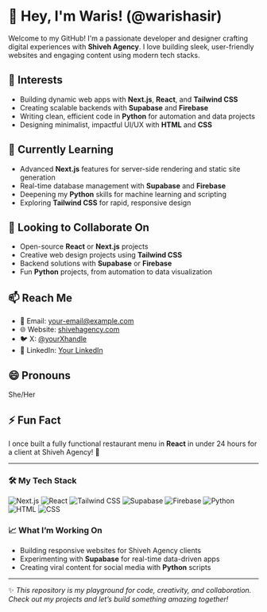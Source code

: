# 👋 Hey, I'm Waris! (@warishasir)

Welcome to my GitHub! I'm a passionate developer and designer crafting digital experiences with **Shiveh Agency**. I love building sleek, user-friendly websites and engaging content using modern tech stacks.

## 👀 Interests
- Building dynamic web apps with **Next.js**, **React**, and **Tailwind CSS**
- Creating scalable backends with **Supabase** and **Firebase**
- Writing clean, efficient code in **Python** for automation and data projects
- Designing minimalist, impactful UI/UX with **HTML** and **CSS**

## 🌱 Currently Learning
- Advanced **Next.js** features for server-side rendering and static site generation
- Real-time database management with **Supabase** and **Firebase**
- Deepening my **Python** skills for machine learning and scripting
- Exploring **Tailwind CSS** for rapid, responsive design

## 💞️ Looking to Collaborate On
- Open-source **React** or **Next.js** projects
- Creative web design projects using **Tailwind CSS**
- Backend solutions with **Supabase** or **Firebase**
- Fun **Python** projects, from automation to data visualization

## 📫 Reach Me
- 📧 Email: [your-email@example.com](mailto:your-email@example.com)
- 🌐 Website: [shivehagency.com](https://shivehagency.com)
- 🐦 X: [@yourXhandle](https://x.com/yourXhandle)
- 💼 LinkedIn: [Your LinkedIn](https://linkedin.com/in/yourprofile)

## 😄 Pronouns
She/Her

## ⚡ Fun Fact
I once built a fully functional restaurant menu in **React** in under 24 hours for a client at Shiveh Agency! 🚀

---

### 🛠️ My Tech Stack
![Next.js](https://img.shields.io/badge/Next.js-000000?style=flat&logo=next.js&logoColor=white)
![React](https://img.shields.io/badge/React-61DAFB?style=flat&logo=react&logoColor=black)
![Tailwind CSS](https://img.shields.io/badge/Tailwind_CSS-38B2AC?style=flat&logo=tailwind-css&logoColor=white)
![Supabase](https://img.shields.io/badge/Supabase-3ECF8E?style=flat&logo=supabase&logoColor=white)
![Firebase](https://img.shields.io/badge/Firebase-FFCA28?style=flat&logo=firebase&logoColor=black)
![Python](https://img.shields.io/badge/Python-3776AB?style=flat&logo=python&logoColor=white)
![HTML](https://img.shields.io/badge/HTML-E34F26?style=flat&logo=html5&logoColor=white)
![CSS](https://img.shields.io/badge/CSS-1572B6?style=flat&logo=css3&logoColor=white)

### 📈 What I’m Working On
- Building responsive websites for Shiveh Agency clients
- Experimenting with **Supabase** for real-time data-driven apps
- Creating viral content for social media with **Python** scripts

---

✨ *This repository is my playground for code, creativity, and collaboration. Check out my projects and let’s build something amazing together!*
